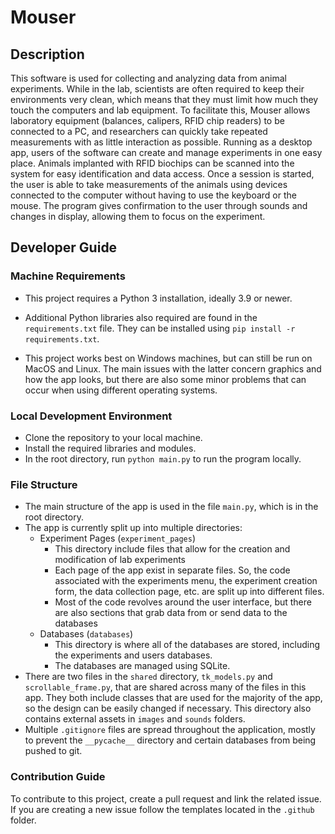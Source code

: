 # Mouser

## Description

This software is used for collecting and analyzing data from animal experiments. While in the lab, scientists are often required to keep their environments very clean, which means that they must limit how much they touch the computers and lab equipment. To facilitate this, Mouser allows laboratory equipment (balances, calipers, RFID chip readers) to be connected to a PC, and researchers can quickly take repeated measurements with as little interaction as possible. Running as a desktop app, users of the software can create and manage experiments in one easy place. Animals implanted with RFID biochips can be scanned into the system for easy identification and data access. Once a session is started, the user is able to take measurements of the animals using devices connected to the computer without having to use the keyboard or the mouse. The program gives confirmation to the user through sounds and changes in display, allowing them to focus on the experiment.

## Developer Guide

### Machine Requirements

- This project requires a Python 3 installation, ideally 3.9 or newer.

- Additional Python libraries also required are found in the `requirements.txt` file. They can be installed using `pip install -r requirements.txt`.

- This project works best on Windows machines, but can still be run on MacOS and Linux. The main issues with the latter concern graphics and how the app looks, but there are also some minor problems that can occur when using different operating systems.

### Local Development Environment

- Clone the repository to your local machine.
- Install the required libraries and modules.
- In the root directory, run `python main.py` to run the program locally.

### File Structure

- The main structure of the app is used in the file `main.py`, which is in the root directory.
- The app is currently split up into multiple directories:
  - Experiment Pages (`experiment_pages`)
    - This directory include files that allow for the creation and modification of lab experiments
    - Each page of the app exist in separate files. So, the code associated with the experiments menu, the experiment creation form, the data collection page, etc. are split up into different files.
    - Most of the code revolves around the user interface, but there are also sections that grab data from or send data to the databases
  - Databases (`databases`)
    - This directory is where all of the databases are stored, including the experiments and users databases.
    - The databases are managed using SQLite.
- There are two files in the `shared` directory, `tk_models.py` and `scrollable_frame.py`, that are shared across many of the files in this app. They both include classes that are used for the majority of the app, so the design can be easily changed if necessary. This directory also contains external assets in `images` and `sounds` folders.
- Multiple `.gitignore` files are spread throughout the application, mostly to prevent the `__pycache__` directory and certain databases from being pushed to git.

### Contribution Guide

To contribute to this project, create a pull request and link the related issue. If you are creating a new issue follow the templates located in the `.github` folder.
